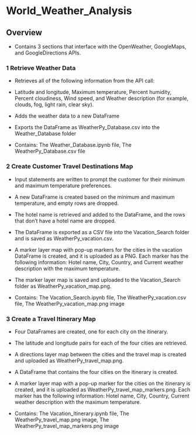 # World_Weather_Analysis

## Overview
- Contains 3 sections that interface with the OpenWeather, GoogleMaps, and GoogleDirections APIs.

### 1 Retrieve Weather Data
- Retrieves all of the following information from the API call:

- Latitude and longitude, Maximum temperature, Percent humidity, Percent cloudiness, Wind speed, and Weather description (for example, clouds, fog, light rain, clear sky).

- Adds the weather data to a new DataFrame

- Exports the DataFrame as WeatherPy_Database.csv into the Weather_Database folder

- Contains: The Weather_Database.ipynb file, The WeatherPy_Database.csv file

### 2 Create Customer Travel Destinations Map
- Input statements are written to prompt the customer for their minimum and maximum temperature preferences.

- A new DataFrame is created based on the minimum and maximum temperature, and empty rows are dropped.

- The hotel name is retrieved and added to the DataFrame, and the rows that don’t have a hotel name are dropped.

- The DataFrame is exported as a CSV file into the Vacation_Search folder and is saved as WeatherPy_vacation.csv.

- A marker layer map with pop-up markers for the cities in the vacation DataFrame is created, and it is uploaded as a PNG. Each marker has the following information: Hotel name, City, Country, and Current weather description with the maximum temperature.

- The marker layer map is saved and uploaded to the Vacation_Search folder as WeatherPy_vacation_map.png.

- Contains: The Vacation_Search.ipynb file, The WeatherPy_vacation.csv file, The WeatherPy_vacation_map.png image

### 3 Create a Travel Itinerary Map

- Four DataFrames are created, one for each city on the itinerary.

- The latitude and longitude pairs for each of the four cities are retrieved.

- A directions layer map between the cities and the travel map is created and uploaded as WeatherPy_travel_map.png.

- A DataFrame that contains the four cities on the itinerary is created.

- A marker layer map with a pop-up marker for the cities on the itinerary is created, and it is uploaded as WeatherPy_travel_map_markers.png. Each marker has the following information: Hotel name, City, Country, Current weather description with the maximum temperature.

- Contains: The Vacation_Itinerary.ipynb file, The WeatherPy_travel_map.png image, The WeatherPy_travel_map_markers.png image














